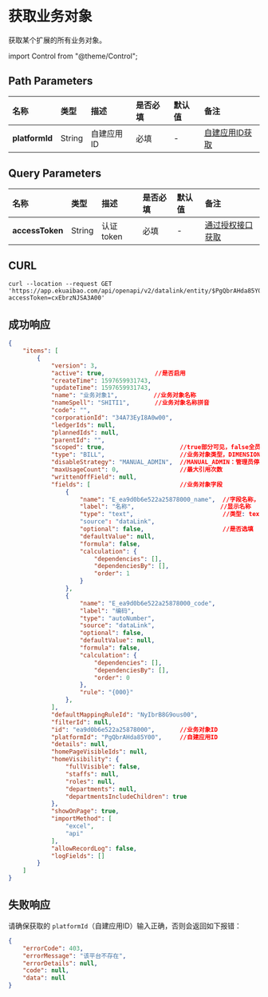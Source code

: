 # 获取业务对象
获取某个扩展的所有业务对象。

import Control from "@theme/Control";

<Control
method="GET"
url="/api/openapi/v2/datalink/entity/$`platformId`"
/>

## Path Parameters

| 名称 | 类型 | 描述 | 是否必填 | 默认值 | 备注 |
| :--- | :--- | :--- | :--- |:--- | :--- |
| **platformId** | String | 自建应用ID | 必填 | - | [自建应用ID获取](/docs/open-api/datalink/question-answer#问题一) |

## Query Parameters

| 名称 | 类型 | 描述 | 是否必填 | 默认值 | 备注 |
| :--- | :--- | :--- | :--- |:--- | :--- |
| **accessToken** | String | 认证token | 必填 | - | [通过授权接口获取](/docs/open-api/getting-started/auth) |

## CURL
```shell
curl --location --request GET 'https://app.ekuaibao.com/api/openapi/v2/datalink/entity/$PgQbrAHda85Y00?accessToken=cxEbrzNJSA3A00'
```

## 成功响应
```json
{
    "items": [
        {
            "version": 3,
            "active": true,              //是否启用
            "createTime": 1597659931743,
            "updateTime": 1597659931743,
            "name": "业务对象1",          //业务对象名称
            "nameSpell": "SHITI1",       //业务对象名称拼音
            "code": "",
            "corporationId": "34A73EyI8A0w00",
            "ledgerIds": null,
            "plannedIds": null,
            "parentId": "",
            "scoped": true,                     //true部分可见，false全员可见
            "type": "BILL",                     //业务对象类型，DIMENSION：档案、BILL：单据、ORDER：订单
            "disableStrategy": "MANUAL_ADMIN",  //MANUAL_ADMIN：管理员停用/启用、LIMIT_COUNT：超过引用次数停用
            "maxUsageCount": 0,                 //最大引用次数
            "writtenOffField": null,
            "fields": [                         //业务对象字段
                {
                    "name": "E_ea9d0b6e522a25878000_name",  //字段名称，业务对象字段唯一标示
                    "label": "名称",                        //显示名称
                    "type": "text",                         //类型: text文本、date时间、dateRange时间段、number数字、money金额、switcher开关
                    "source": "dataLink",
                    "optional": false,                      //是否选填
                    "defaultValue": null,
                    "formula": false,
                    "calculation": {
                        "dependencies": [],
                        "dependenciesBy": [],
                        "order": 1
                    }
                },
                {
                    "name": "E_ea9d0b6e522a25878000_code",
                    "label": "编码",
                    "type": "autoNumber",
                    "source": "dataLink",
                    "optional": false,
                    "defaultValue": null,
                    "formula": false,
                    "calculation": {
                        "dependencies": [],
                        "dependenciesBy": [],
                        "order": 0
                    },
                    "rule": "{000}"
                },
            ],
            "defaultMappingRuleId": "NyIbrB8G9ous00",
            "filterId": null,
            "id": "ea9d0b6e522a25878000",       //业务对象ID 
            "platformId": "PgQbrAHda85Y00",     //自建应用ID 
            "details": null,
            "homePageVisibleIds": null,
            "homeVisibility": {
                "fullVisible": false,
                "staffs": null,
                "roles": null,
                "departments": null,
                "departmentsIncludeChildren": true
            },
            "showOnPage": true,
            "importMethod": [
                "excel",
                "api"
            ],
            "allowRecordLog": false,
            "logFields": []
        }
    ]
}
```

## 失败响应
请确保获取的 `platformId`（自建应用ID）输入正确，否则会返回如下报错：
```json
{
    "errorCode": 403,
    "errorMessage": "该平台不存在",
    "errorDetails": null,
    "code": null,
    "data": null
}
```